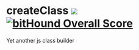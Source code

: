 <h1>createClass
<a target="_blank" href="https://travis-ci.org/borovin/createClass"><img src="https://travis-ci.org/borovin/createClass.svg?branch=master"/></a>
<a href="https://www.bithound.io/github/borovin/createClass"><img src="https://www.bithound.io/github/borovin/createClass/badges/score.svg" alt="bitHound Overall Score"></a>
</h1>
Yet another js class builder
